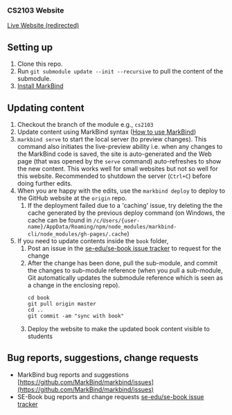 ### CS2103 Website

[Live Website (redirected)](http://www.comp.nus.edu.sg/~cs2103)

## Setting up

1. Clone this repo.
1. Run `git submodule update --init --recursive` to pull the content of the submodule.
1. [Install MarkBind](https://github.com/MarkBind/markbind-cli/wiki/User-Quick-Start#installation)

## Updating content

1. Checkout the branch of the module e.g., `cs2103`
1. Update content using MarkBind syntax ([How to use MarkBind](https://github.com/MarkBind/markbind-cli/wiki))
1. `markbind serve` to start the local server (to preview changes). This command also initiates the live-preview ability i.e. when any changes to the MarkBind code is saved, the site is auto-generated and the Web page (that was opened by the `serve` command) auto-refreshes to show the new content. This works well for small websites but not so well for this website. Recommended to shutdown the server (`Ctrl+C`) before doing further edits.
1. When you are happy with the edits, use the `markbind deploy` to deploy to the GitHub website at the `origin` repo.
   1. If the deployment failed due to a 'caching' issue, try deleting the the cache generated by the previous deploy command (on Windows, the cache can be found in `/c/Users/{user-name}/AppData/Roaming/npm/node_modules/markbind-cli/node_modules/gh-pages/.cache`)
1. If you need to update contents inside the `book` folder,
   1. Post an issue in the [se-edu/se-book issue tracker](https://github.com/se-edu/se-book/issues) to request for the change
   1. After the change has been done, pull the sub-module, and commit the changes to sub-module reference (when you pull a sub-module, Git automatically updates the submodule reference which is seen as a change in the enclosing repo).
      ```
      cd book
      git pull origin master
      cd ..
      git commit -am "sync with book"
      ```
   1. Deploy the website to make the updated book content visible to students

## Bug reports, suggestions, change requests

* MarkBind bug reports and suggestions [https://github.com/MarkBind/markbind/issues](https://github.com/MarkBind/markbind/issues)
* SE-Book bug reports and change requests [se-edu/se-book issue tracker](https://github.com/se-edu/se-book/issues)
